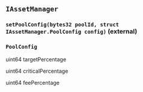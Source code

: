 ## `IAssetManager`






### `setPoolConfig(bytes32 poolId, struct IAssetManager.PoolConfig config)` (external)







### `PoolConfig`


uint64 targetPercentage


uint64 criticalPercentage


uint64 feePercentage



